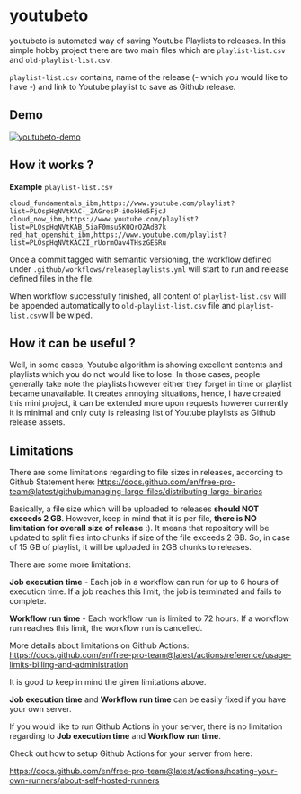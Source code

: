 # youtubeto

youtubeto is automated way of saving Youtube Playlists to releases. In this simple hobby project
there are two main files which are  `playlist-list.csv` and `old-playlist-list.csv`. 

`playlist-list.csv` contains, name of the release (- which you would like to have -) and link to Youtube playlist to save as Github release.

## Demo

[![youtubeto-demo](https://img.youtube.com/vi/53ax_T7Q2p4/0.jpg)](https://www.youtube.com/watch?v=53ax_T7Q2p4)

## How it works ? 

**Example** `playlist-list.csv`

```csv
cloud_fundamentals_ibm,https://www.youtube.com/playlist?list=PLOspHqNVtKAC-_ZAGresP-i0okHe5FjcJ
cloud_now_ibm,https://www.youtube.com/playlist?list=PLOspHqNVtKAB_5iaF0msu5KQQrOZAdB7k
red_hat_openshit_ibm,https://www.youtube.com/playlist?list=PLOspHqNVtKACZI_rUormOav4THszGESRu
```

Once a commit tagged with semantic versioning, the workflow defined under `.github/workflows/releaseplaylists.yml` will start to run and release defined files in the file.

When workflow successfully finished, all content of `playlist-list.csv` will be appended automatically to `old-playlist-list.csv` file and `playlist-list.csv`will be wiped. 

## How it can be useful ? 

Well, in some cases, Youtube algorithm is showing excellent contents and playlists which you do not would like to lose. 
In those cases, people generally take note the playlists however either they forget in time or playlist became unavailable. 
It creates annoying situations, hence, I have created this mini project, it can be extended more upon requests however currently it is minimal and 
only duty is releasing list of Youtube playlists as Github release assets.  

## Limitations 

There are some limitations regarding to file sizes in releases, according to Github Statement here: 
https://docs.github.com/en/free-pro-team@latest/github/managing-large-files/distributing-large-binaries

Basically, a file size which will be uploaded to releases **should NOT exceeds 2 GB**. However, keep in mind that 
it is per file, **there is NO limitation for overall size of release** :). 
It means that repository will be updated to split files into chunks if size of the file exceeds 2 GB. 
So, in case of 15 GB of playlist, it will be uploaded in 2GB chunks to releases. 

There are some more limitations: 

**Job execution time** - Each job in a workflow can run for up to 6 hours of execution time. If a job reaches this limit, the job is terminated and fails to complete.

**Workflow run time** - Each workflow run is limited to 72 hours. If a workflow run reaches this limit, the workflow run is cancelled.

More details about limitations on Github Actions: https://docs.github.com/en/free-pro-team@latest/actions/reference/usage-limits-billing-and-administration

It is good to keep in mind the given limitations above. 

**Job execution time**  and **Workflow run time** can be easily fixed if you have your own server. 

If you would like to run Github Actions in your server, there is no limitation regarding to **Job execution time**  and **Workflow run time**.

Check out how to setup Github Actions for your server from here:
 
https://docs.github.com/en/free-pro-team@latest/actions/hosting-your-own-runners/about-self-hosted-runners
